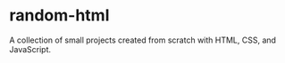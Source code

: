 # random-html

A collection of small projects created from scratch with HTML, CSS, and  
JavaScript.
